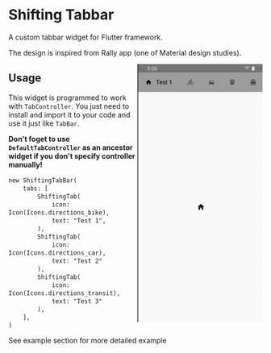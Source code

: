 # Shifting Tabbar

A custom tabbar widget for Flutter framework. 

The design is inspired from Rally app (one of Material design studies).

<img align="right" width="248" height="512" src="preview.gif">

## Usage

This widget is programmed to work with `TabController`. 
You just need to install and import it to your code and use it just like `TabBar`.

**Don't foget to use `DefaultTabController` as an ancestor widget if you don't specify controller manually!**

```
new ShiftingTabBar(
    tabs: [
        ShiftingTab(
            icon: Icon(Icons.directions_bike),
            text: "Test 1",
        ),
        ShiftingTab(
            icon: Icon(Icons.directions_car),
            text: "Test 2"
        ),
        ShiftingTab(
            icon: Icon(Icons.directions_transit),
            text: "Test 3"
        ),
    ],
)
```

See example section for more detailed example
